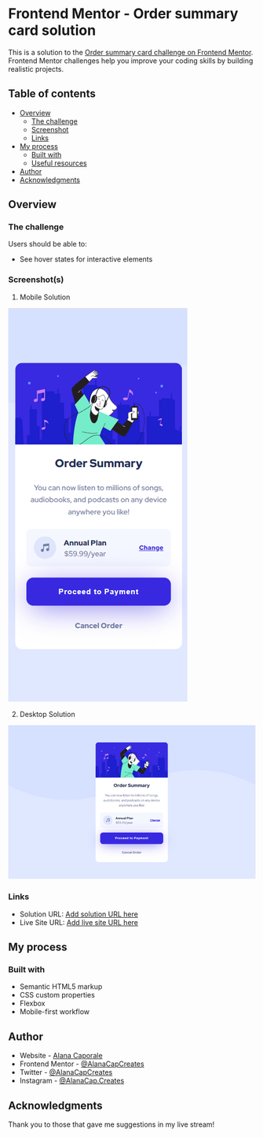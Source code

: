 # Frontend Mentor - Order summary card solution

This is a solution to the [Order summary card challenge on Frontend Mentor](https://www.frontendmentor.io/challenges/order-summary-component-QlPmajDUj). Frontend Mentor challenges help you improve your coding skills by building realistic projects. 

## Table of contents

- [Overview](#overview)
  - [The challenge](#the-challenge)
  - [Screenshot](#screenshot(s))
  - [Links](#links)
- [My process](#my-process)
  - [Built with](#built-with)
  - [Useful resources](#useful-resources)
- [Author](#author)
- [Acknowledgments](#acknowledgments)


## Overview

### The challenge

Users should be able to:

- See hover states for interactive elements

### Screenshot(s)

1. Mobile Solution

![Screenshot of the mobile solution](./images/Screenshot-MobileSolution.png)

2. Desktop Solution

![Screenshot of the desktop solution](./images/Screenshot-DesktopSolution.png)

### Links

- Solution URL: [Add solution URL here](https://www.frontendmentor.io/solutions/order-summary-card-challenge-using-html-and-css-1q5FHN_7BS)
- Live Site URL: [Add live site URL here](acc-fm-order-summary-component.netlify.app)

## My process

### Built with

- Semantic HTML5 markup
- CSS custom properties
- Flexbox
- Mobile-first workflow


## Author

- Website - [Alana Caporale](https://alanacapcreates.com)
- Frontend Mentor - [@AlanaCapCreates](https://www.frontendmentor.io/profile/alanacapcreates)
- Twitter - [@AlanaCapCreates](https://www.twitter.com/alanacapcreates)
- Instagram - [@AlanaCap.Creates](https://www.instagram.com/alanacap.creates/?hl=en)


## Acknowledgments

Thank you to those that gave me suggestions in my live stream!
